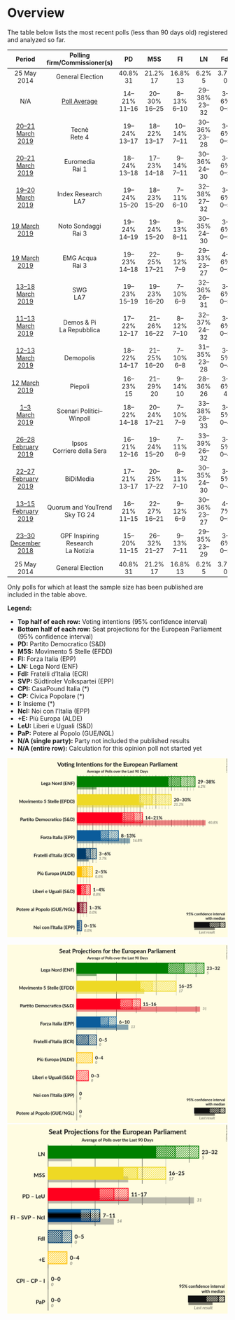 # Overview

The table below lists the most recent polls (less than 90 days old) registered and analyzed so far.

| Period     | Polling firm/Commissioner(s) | PD | M5S | FI | LN | FdI | SVP | CPI | CP | I | NcI | +E | LeU | PaP |
|:----------:|:----------------------------:|:--:|:--:|:--:|:--:|:--:|:--:|:--:|:--:|:--:|:--:|:--:|:--:|:--:|
| 25 May 2014 | General Election | 40.8% <br> 31 | 21.2% <br> 17 | 16.8% <br> 13 | 6.2% <br> 5 | 3.7% <br> 0 | 0.5% <br> 1 | 0.0% <br> 0 | 0.0% <br> 0 | 0.0% <br> 0 | 0.0% <br> 0 | 0.0% <br> 0 | 0.0% <br> 0 | 0.0% <br> 0 |
| N/A | [Poll Average](average.html) | 14–21% <br> 11–16 | 20–30% <br> 16–25 | 8–13% <br> 6–10 | 29–38% <br> 23–32 | 3–6% <br> 0–5 | N/A <br> N/A | N/A <br> N/A | N/A <br> N/A | N/A <br> N/A | 0–1% <br> 0 | 2–5% <br> 0–4 | 1–4% <br> 0–3 | 1–3% <br> 0 |
| [20–21 March 2019](2019-03-21-Tecnè.html) | Tecnè <br> Rete 4 | 19–24% <br> 13–17 | 18–22% <br> 13–17 | 10–14% <br> 7–11 | 30–36% <br> 23–28 | 3–6% <br> 0–5 | N/A <br> N/A | N/A <br> N/A | N/A <br> N/A | N/A <br> N/A | N/A <br> N/A | N/A <br> N/A | N/A <br> N/A | N/A <br> N/A |
| [20–21 March 2019](2019-03-21-Euromedia.html) | Euromedia <br> Rai 1 | 18–24% <br> 13–18 | 17–23% <br> 14–18 | 9–14% <br> 7–11 | 30–36% <br> 24–30 | 3–6% <br> 0–5 | N/A <br> N/A | N/A <br> N/A | N/A <br> N/A | N/A <br> N/A | N/A <br> N/A | 3–5% <br> 0–4 | 1–4% <br> 0 | N/A <br> N/A |
| [19–20 March 2019](2019-03-20-IndexResearch.html) | Index Research <br> LA7 | 19–24% <br> 15–20 | 18–23% <br> 15–20 | 7–11% <br> 6–10 | 32–38% <br> 27–32 | 3–6% <br> 0–5 | N/A <br> N/A | N/A <br> N/A | N/A <br> N/A | N/A <br> N/A | N/A <br> N/A | 2–4% <br> 0 | 2–4% <br> 0–3 | 1–3% <br> 0 |
| [19 March 2019](2019-03-19-NotoSondaggi.html) | Noto Sondaggi <br> Rai 3 | 19–24% <br> 14–19 | 19–24% <br> 15–20 | 9–13% <br> 8–11 | 30–35% <br> 24–30 | 3–6% <br> 0–5 | N/A <br> N/A | N/A <br> N/A | N/A <br> N/A | N/A <br> N/A | 0–1% <br> 0 | 3–5% <br> 0–4 | 1–2% <br> 0 | 1–2% <br> 0 |
| [19 March 2019](2019-03-19-EMGAcqua.html) | EMG Acqua <br> Rai 3 | 19–23% <br> 14–18 | 22–25% <br> 17–21 | 9–12% <br> 7–9 | 29–33% <br> 23–27 | 4–6% <br> 0–5 | N/A <br> N/A | N/A <br> N/A | N/A <br> N/A | N/A <br> N/A | 0–1% <br> 0 | 2–4% <br> 0 | N/A <br> N/A | 1–2% <br> 0 |
| [13–18 March 2019](2019-03-18-SWG.html) | SWG <br> LA7 | 19–23% <br> 15–19 | 19–23% <br> 16–20 | 7–10% <br> 6–9 | 32–36% <br> 26–31 | 3–6% <br> 0–5 | N/A <br> N/A | N/A <br> N/A | N/A <br> N/A | N/A <br> N/A | N/A <br> N/A | 2–4% <br> 0 | 2–3% <br> 0 | 1–3% <br> 0 |
| [11–13 March 2019](2019-03-13-DemosPi.html) | Demos & Pi <br> La Repubblica | 17–22% <br> 12–17 | 21–26% <br> 16–22 | 8–12% <br> 7–10 | 32–37% <br> 24–32 | 3–6% <br> 0–5 | N/A <br> N/A | N/A <br> N/A | N/A <br> N/A | N/A <br> N/A | N/A <br> N/A | 2–4% <br> 0 | 2–4% <br> 0 | N/A <br> N/A |
| [12–13 March 2019](2019-03-13-Demopolis.html) | Demopolis | 18–22% <br> 14–17 | 21–25% <br> 16–20 | 7–10% <br> 6–8 | 31–35% <br> 23–28 | 3–5% <br> 0–4 | N/A <br> N/A | N/A <br> N/A | N/A <br> N/A | N/A <br> N/A | N/A <br> N/A | N/A <br> N/A | N/A <br> N/A | N/A <br> N/A |
| [12 March 2019](2019-03-12-Piepoli.html) | Piepoli | 16–23% <br> 15 | 21–29% <br> 20 | 9–14% <br> 10 | 28–36% <br> 26 | 3–6% <br> 4 | N/A <br> N/A | N/A <br> N/A | N/A <br> N/A | N/A <br> N/A | 0–2% <br> 0 | 2–6% <br> 0 | 2–4% <br> 0 | N/A <br> N/A |
| [1–3 March 2019](2019-03-03-ScenariPolitici–Winpoll.html) | Scenari Politici–Winpoll | 18–22% <br> 14–18 | 20–24% <br> 17–21 | 7–10% <br> 7–9 | 33–38% <br> 28–33 | 3–5% <br> 0–4 | N/A <br> N/A | N/A <br> N/A | N/A <br> N/A | N/A <br> N/A | N/A <br> N/A | 2–4% <br> 0–4 | 1–3% <br> 0 | 1–2% <br> 0 |
| [26–28 February 2019](2019-02-28-Ipsos.html) | Ipsos <br> Corriere della Sera | 16–21% <br> 12–16 | 19–24% <br> 15–20 | 7–11% <br> 6–9 | 33–39% <br> 26–32 | 3–5% <br> 0–4 | N/A <br> N/A | N/A <br> N/A | N/A <br> N/A | N/A <br> N/A | 0–1% <br> 0 | 3–5% <br> 0–4 | 2–4% <br> 0 | N/A <br> N/A |
| [22–27 February 2019](2019-02-27-BiDiMedia.html) | BiDiMedia | 17–21% <br> 13–17 | 20–25% <br> 17–22 | 8–11% <br> 7–10 | 30–35% <br> 24–30 | 3–5% <br> 0–4 | N/A <br> N/A | N/A <br> N/A | N/A <br> N/A | N/A <br> N/A | 0–1% <br> 0 | 2–4% <br> 0 | 2–4% <br> 0 | 1–3% <br> 0 |
| [13–15 February 2019](2019-02-15-QuorumandYouTrend.html) | Quorum and YouTrend <br> Sky TG 24 | 16–21% <br> 11–15 | 22–27% <br> 16–21 | 9–12% <br> 6–9 | 30–36% <br> 23–27 | 4–7% <br> 0–5 | N/A <br> N/A | N/A <br> N/A | N/A <br> N/A | N/A <br> N/A | N/A <br> N/A | N/A <br> N/A | N/A <br> N/A | N/A <br> N/A |
| [23–30 December 2018](2018-12-30-GPFInspiringResearch.html) | GPF Inspiring Research <br> La Notizia | 15–20% <br> 11–15 | 26–32% <br> 21–27 | 9–13% <br> 7–11 | 29–35% <br> 23–29 | 3–6% <br> 0–5 | N/A <br> N/A | N/A <br> N/A | N/A <br> N/A | N/A <br> N/A | 0–1% <br> 0 | 1–3% <br> 0 | 2–4% <br> 0 | 1–2% <br> 0 |
| 25 May 2014 | General Election | 40.8% <br> 31 | 21.2% <br> 17 | 16.8% <br> 13 | 6.2% <br> 5 | 3.7% <br> 0 | 0.5% <br> 1 | 0.0% <br> 0 | 0.0% <br> 0 | 0.0% <br> 0 | 0.0% <br> 0 | 0.0% <br> 0 | 0.0% <br> 0 | 0.0% <br> 0 |

Only polls for which at least the sample size has been published are included in the table above.

**Legend:**
+ **Top half of each row:** Voting intentions (95% confidence interval)
+ **Bottom half of each row:** Seat projections for the European Parliament (95% confidence interval)
+ **PD:** Partito Democratico (S&D)
+ **M5S:** Movimento 5 Stelle (EFDD)
+ **FI:** Forza Italia (EPP)
+ **LN:** Lega Nord (ENF)
+ **FdI:** Fratelli d’Italia (ECR)
+ **SVP:** Südtiroler Volkspartei (EPP)
+ **CPI:** CasaPound Italia (*)
+ **CP:** Civica Popolare (*)
+ **I:** Insieme (*)
+ **NcI:** Noi con l’Italia (EPP)
+ **+E:** Più Europa (ALDE)
+ **LeU:** Liberi e Uguali (S&D)
+ **PaP:** Potere al Popolo (GUE/NGL)
+ **N/A (single party):** Party not included the published results
+ **N/A (entire row):** Calculation for this opinion poll not started yet


![Graph with voting intentions not yet produced](average.png "Voting Intentions")

![Graph with seats not yet produced](average-seats.png "Seats")
![Graph with coalitions seats not yet produced](average-coalitions-seats.png "Coalitions Seats")

